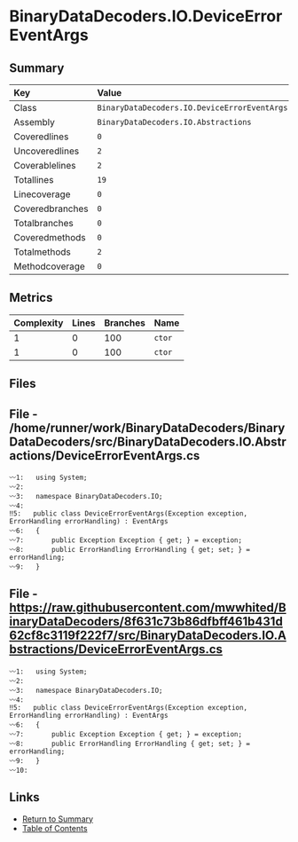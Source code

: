 ﻿# BinaryDataDecoders.IO.DeviceErrorEventArgs

## Summary

| Key             | Value                                        |
| :-------------- | :------------------------------------------- |
| Class           | `BinaryDataDecoders.IO.DeviceErrorEventArgs` |
| Assembly        | `BinaryDataDecoders.IO.Abstractions`         |
| Coveredlines    | `0`                                          |
| Uncoveredlines  | `2`                                          |
| Coverablelines  | `2`                                          |
| Totallines      | `19`                                         |
| Linecoverage    | `0`                                          |
| Coveredbranches | `0`                                          |
| Totalbranches   | `0`                                          |
| Coveredmethods  | `0`                                          |
| Totalmethods    | `2`                                          |
| Methodcoverage  | `0`                                          |

## Metrics

| Complexity | Lines | Branches | Name    |
| :--------- | :---- | :------- | :------ |
| 1          | 0     | 100      | `ctor`  |
| 1          | 0     | 100      | `ctor`  |

## Files

## File - /home/runner/work/BinaryDataDecoders/BinaryDataDecoders/src/BinaryDataDecoders.IO.Abstractions/DeviceErrorEventArgs.cs

```CSharp
〰1:   using System;
〰2:   
〰3:   namespace BinaryDataDecoders.IO;
〰4:   
‼5:   public class DeviceErrorEventArgs(Exception exception, ErrorHandling errorHandling) : EventArgs
〰6:   {
〰7:       public Exception Exception { get; } = exception;
〰8:       public ErrorHandling ErrorHandling { get; set; } = errorHandling;
〰9:   }
```

## File - https://raw.githubusercontent.com/mwwhited/BinaryDataDecoders/8f631c73b86dfbff461b431d62cf8c3119f222f7/src/BinaryDataDecoders.IO.Abstractions/DeviceErrorEventArgs.cs

```CSharp
〰1:   using System;
〰2:   
〰3:   namespace BinaryDataDecoders.IO;
〰4:   
‼5:   public class DeviceErrorEventArgs(Exception exception, ErrorHandling errorHandling) : EventArgs
〰6:   {
〰7:       public Exception Exception { get; } = exception;
〰8:       public ErrorHandling ErrorHandling { get; set; } = errorHandling;
〰9:   }
〰10:  
```

## Links

* [Return to Summary](Summary.md)
* [Table of Contents](../TOC.md)

